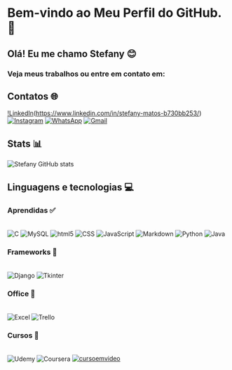 # Bem-vindo ao Meu Perfil do GitHub. 👋
## Olá! Eu me chamo Stefany 😊

### Veja meus trabalhos ou entre em contato em: 

## Contatos 🌐
[!LinkedIn](https://img.shields.io/badge/linkedin-%230077B5.svg?style=for-the-badge&logo=linkedin&logoColor=white)(https://www.linkedin.com/in/stefany-matos-b730bb253/)
[![Instagram](https://img.shields.io/badge/Instagram-E4405F?style=for-the-badge&logo=instagram&logoColor=white)](https://www.instagram.com/stefanyy_mendonca/)
[![WhatsApp](https://img.shields.io/badge/WhatsApp-25D366?style=for-the-badge&logo=whatsapp&logoColor=white)](https://wa.me/5521974006710)
[![Gmail](https://img.shields.io/badge/Gmail-D14836?style=for-the-badge&logo=gmail&logoColor=white)](mailto:sou.stefany300@gmail.com)


## Stats 📊
![Stefany GitHub stats](https://github-readme-stats.vercel.app/api?username=Sttefanyy&show_icons=true&theme=radical)

## Linguagens e tecnologias 💻

### Aprendidas ✅
<div style="display: inline_block"><br/>
  <img align="center" alt="C" src="https://img.shields.io/badge/C-00599C?style=for-the-badge&logo=c&logoColor=white"/>
  <img align="center" alt="MySQL" src="https://img.shields.io/badge/MySQL-00000F?style=for-the-badge&logo=mysql&logoColor=white"/>
  <img align="center" alt="html5" src="https://img.shields.io/badge/HTML5-E34F26?style=for-the-badge&logo=html5&logoColor=white"/>
  <img align="center" alt="CSS" src="https://img.shields.io/badge/CSS3-1572B6?style=for-the-badge&logo=css3&logoColor=white"/>
  <img align="center" alt="JavaScript" src="https://img.shields.io/badge/JavaScript-323330?style=for-the-badge&logo=javascript&logoColor=F7DF1E"/>
  <img align="center" alt="Markdown" src="https://img.shields.io/badge/Markdown-000000?style=for-the-badge&logo=markdown&logoColor=white"/>
  <img align="center" alt="Python" src="https://img.shields.io/badge/Python-14354C?style=for-the-badge&logo=python&logoColor=white"/>
  <img align="center" alt="Java" src="https://img.shields.io/badge/Java-ED8B00?style=for-the-badge&logo=openjdk&logoColor=white"/>
</div>

### Frameworks 🚀
<div style="display: inline_block"><br/>
  <img align="center" alt="Django" src="https://img.shields.io/badge/Django-092E20?style=for-the-badge&logo=django&logoColor=white"/>
  <img align="center" alt="Tkinter" src=""/>
</div>

### Office 🚀
<div style="display: inline_block"><br/>
  <img align="center" alt="Excel" src="https://img.shields.io/badge/Microsoft_Excel-217346?style=for-the-badge&logo=microsoft-excel&logoColor=white"/>
  <img align="center" alt="Trello" src="https://img.shields.io/badge/Trello-0052CC?style=for-the-badge&logo=trello&logoColor=white"/>
</div>

### Cursos 🚀
<div style="display: inline_block"><br/>
  <img align="center" alt="Udemy" src="https://img.shields.io/badge/Udemy-EC5252?style=for-the-badge&logo=Udemy&logoColor=white"/>
  <img align="center" alt="Coursera" src="https://img.shields.io/badge/Coursera-0056D2?style=for-the-badge&logo=Coursera&logoColor=white"/>
  <a href="#"><img alt="cursoemvideo" src="https://img.shields.io/badge/curso%20em%20video-0056D2.svg?logo=youtubekids&logoColor=white"></a>
</div>


<!---
Sttefanyy/Sttefanyy is a ✨ special ✨ repository because its `README.md` (this file) appears on your GitHub profile.
You can click the Preview link to take a look at your changes.
--->
